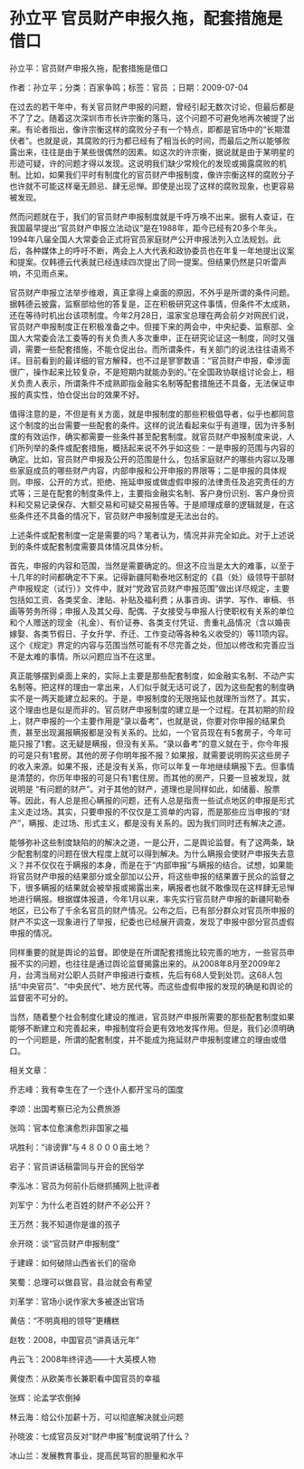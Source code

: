 # 孙立平  官员财产申报久拖，配套措施是借口  
  
孙立平：官员财产申报久拖，配套措施是借口  
作者：孙立平；分类：百家争鸣；标签：官员 ；日期：2009-07-04  
在过去的若干年中，有关官员财产申报的问题，曾经引起无数次讨论，但最后都是不了了之。随着这次深圳市市长许宗衡的落马，这个问题不可避免地再次被提了出来。有论者指出，像许宗衡这样的腐败分子有一个特点，即都是官场中的“长期潜伏者”。也就是说，其腐败的行为都已经有了相当长的时间，而最后之所以能够败露出来，往往是由于某些很偶然的因素。如这次的许宗衡，据说就是由于某明星的形迹可疑，许的问题才得以发现。这说明我们缺少常规化的发现或揭露腐败的机制。比如，如果我们平时有制度化的官员财产申报制度，像许宗衡这样的腐败分子也许就不可能这样毫无顾忌、肆无忌惮。即使是出现了这样的腐败现象，也更容易被发现。  
然而问题就在于，我们的官员财产申报制度就是千呼万唤不出来。据有人查证，在我国最早提出“官员财产申报立法动议”是在1988年，距今已经有20多个年头。1994年八届全国人大常委会正式将官员家庭财产公开申报法列入立法规划。此后，各种媒体上的呼吁不断，两会上人大代表和政协委员也在年复一年地提出议案和提案。仅韩德云代表就已经连续四次提出了同一提案。但结果仍然是只听雷声响，不见雨点来。  
官员财产申报立法举步维艰，真正拿得上桌面的原因，不外乎是所谓的条件问题。据韩德云披露，监察部给他的答复是，正在积极研究这件事情，但条件不太成熟，还在等待时机出台该项制度。今年2月28日，温家宝总理在两会前夕对网民们说，官员财产申报制度正在积极准备之中。但接下来的两会中，中央纪委、监察部、全国人大常委会法工委等的有关负责人多次重申，正在研究论证这一制度，同时又强调，需要一些配套措施，不能仓促出台。而所谓条件，有关部门的说法往往语焉不详。目前看到的最详细的官方解释，也不过是寥寥数语：“官员财产申报，牵涉面很广，操作起来比较复杂，不是短期内就能办到的。”在全国政协联组讨论会上，相关负责人表示，所谓条件不成熟即指金融实名制等配套措施还不具备，无法保证申报的真实性，怕仓促出台的效果不好。  
值得注意的是，不但是有关方面，就是申报制度的那些积极倡导者，似乎也都同意这个制度的出台需要一些配套的条件。这样的说法看起来似乎有道理，因为许多制度的有效运作，确实都需要一些条件甚至配套制度。就官员财产申报制度来说，人们所列举的条件或配套措施，概括起来说不外乎如这些：一是申报的范围与内容的确定。比如，官员财产申报及公开的范围是什么，包括家庭财产的哪些内容以及哪些家庭成员的哪些财产内容，内部申报和公开申报的界限等；二是申报的具体规则。申报、公开的方式，拒绝、拖延申报或做虚假申报的法律责任及追究责任的方式等；三是在配套的制度条件上，主要指金融实名制、客户身份识别、客户身份资料和交易记录保存、大额交易和可疑交易报告等。于是顺理成章的逻辑就是，在这些条件还不具备的情况下，官员财产申报制度是无法出台的。  
上述条件或配套制度一定是需要的吗？笔者认为，情况并非完全如此。对于上述说到的条件或配套制度需要具体情况具体分析。  
首先，申报的内容和范围，当然是需要确定的。但这不应当是太大的难事，以至于十几年的时间都确定不下来。记得新疆阿勒泰地区制定的《县（处）级领导干部财产申报规定（试行）》文件中，就对“党政官员财产申报范围”做出详尽规定，主要包括如工资、各类奖金、津贴、补贴及福利费；从事咨询、讲学、写作、审稿、书画等劳务所得；申报人及其父母、配偶、子女接受与申报人行使职权有关系的单位和个人赠送的现金（礼金）、有价证券、各类支付凭证、贵重礼品情况（含以婚丧嫁娶、各类节假日、子女升学、乔迁、工作变动等各种名义收受的）等11项内容。这个《规定》界定的内容与范围当然可能有不尽完善之处，但加以修改和完善应当不是太难的事情。所以问题应当不在这里。  
真正能够摆到桌面上来的，实际上主要是那些配套制度，如金融实名制、不动产实名制等。把这样的理由一拿出来，人们似乎就无话可说了，因为这些配套的制度确实不是一两天能建立起来的。于是，申报制度的无限拖延也就理所当然了。其实，这个理由也是似是而非的。官员财产申报制度的建立是一个过程。在其初期的阶段上，财产申报的一个主要作用是“录以备考”，也就是说，你要对你申报的结果负责，甚至出现漏报瞒报都是没有关系的。比如，一个官员现在有5套房子，今年可能只报了1套。这无疑是瞒报，但没有关系。“录以备考”的意义就在于，你今年报的可是只有1套房。其他的房子你明年报不报？如果报，就需要说明购买这些房子的收入来源。如果不报，还是没有关系，你可以年复一年地继续瞒报下去。但事情是清楚的，你历年申报的可是只有1套住房。而其他的房产，只要一旦被发现，就说明是 “有问题的财产”。对于其他的财产，道理也是同样如此，如储蓄、股票等。因此，有人总是担心瞒报的问题，还有人总是指责一些试点地区的申报是形式主义走过场。其实，只要申报的不仅仅是工资单的内容，而是那些应当申报的“财产”，瞒报、走过场、形式主义，都是没有关系的。因为我们同时还有解决之道。  
能够弥补这些制度缺陷的的解决之道，一是公开，二是舆论监督。有了这两条，缺少配套制度的问题在很大程度上就可以得到解决。为什么瞒报会使财产申报失去意义？并不仅仅在于瞒报的本身，而是在于“内部申报”与瞒报的结合。试想，如果能将官员财产申报的结果部分或全部加以公开，将这些申报的结果置于民众的监督之下，很多瞒报的结果就会被举报或揭露出来，瞒报者也就不敢像现在这样肆无忌惮地进行瞒报。根据媒体报道，今年1月以来，率先实行官员财产申报的新疆阿勒泰地区，已公布了千余名官员的财产情况。公布之后，已有部分群众对官员所申报的财产不实这一现象进行了举报，纪委也已经展开调查，发现了申报中部分官员虚假申报的情况。  
同样重要的就是舆论的监督。即使是在所谓配套措施比较完善的地方，一些官员申报不实的问题，也往往是通过舆论监督揭露出来的。从2008年8月至2009年2月，台湾当局对公职人员财产申报进行查核，先后有68人受到处罚。这68人包括“中央官员”、“中央民代”、地方民代等。而这些虚假申报的发现的确是和舆论的监督密不可分的。  
当然，随着整个社会制度化建设的推进，官员财产申报所需要的那些配套制度如果能够不断建立和完善起来，申报制度将会更有效地发挥作用。但是，我们必须明确的一个问题是，所谓的配套制度，并不能成为拖延财产申报制度建立的理由或借口。  
  
相关文章：  
乔志峰：我有幸生在了一个连仆人都开宝马的国度  
李颂：出国考察已沦为公费旅游  
张鸣：官本位愈演愈烈非国家之福  
巩胜利：“诽谤罪”与４８０００亩土地？  
宕子：官员讲话稿雷同与开会的民俗学  
李泓冰：官员为何前仆后继抓捕网上批评者  
刘军宁：为什么老百姓的财产不必公开？  
王万然：我不知道你是谁的孩子  
佘开晓：谈“官员财产申报制度”  
于建嵘：如何破除山西省长们的宿命  
笑蜀：总理可以做县官，县治就会有希望  
刘革学：官场小说作家大多被逐出官场  
黄佶：“不明真相的领导”更糟糕  
赵牧：2008，中国官员“讲真话元年”  
冉云飞：2008年终评选——十大英模人物  
黄俊杰：从欧美市长兼职看中国官员的幸福  
张辉：论孟学农倒掉  
林云海：给公仆加薪十万，可以彻底解决就业问题  
孙晓波：七成官员反对“财产申报”制度说明了什么？  
冰山兰：发展教育事业，提高民骂官的胆量和水平